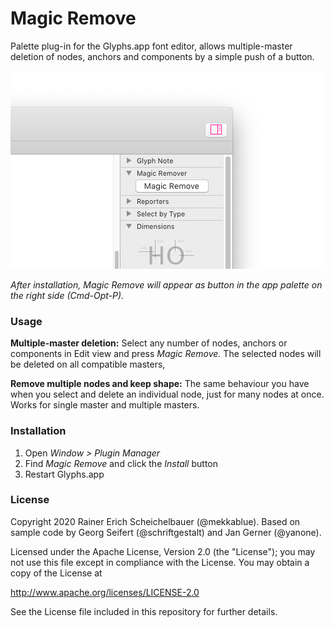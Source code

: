 # Magic Remove

Palette plug-in for the Glyphs.app font editor, allows multiple-master deletion of nodes, anchors and components by a simple push of a button.

![MagicRemove](MagicRemove.png)

*After installation, Magic Remove will appear as button in the app palette on the right side (Cmd-Opt-P).*

### Usage

**Multiple-master deletion:** Select any number of nodes, anchors or components in Edit view and press *Magic Remove.* The selected nodes will be deleted on all compatible masters,

**Remove multiple nodes and keep shape:** The same behaviour you have when you select and delete an individual node, just for many nodes at once. Works for single master and multiple masters.

### Installation

1. Open *Window > Plugin Manager*
2. Find *Magic Remove* and click the *Install* button
3. Restart Glyphs.app

### License

Copyright 2020 Rainer Erich Scheichelbauer (@mekkablue).
Based on sample code by Georg Seifert (@schriftgestalt) and Jan Gerner (@yanone).

Licensed under the Apache License, Version 2.0 (the "License");
you may not use this file except in compliance with the License.
You may obtain a copy of the License at

http://www.apache.org/licenses/LICENSE-2.0

See the License file included in this repository for further details.
